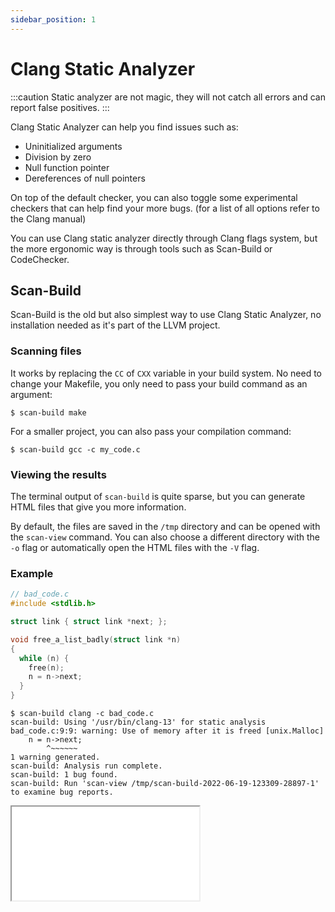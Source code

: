 ```yaml
---
sidebar_position: 1
---
```


# Clang Static Analyzer

:::caution
Static analyzer are not magic, they will not catch all errors and can report false positives.
:::

Clang Static Analyzer can help you find issues such as:
- Uninitialized arguments
- Division by zero
- Null function pointer
- Dereferences of null pointers

On top of the default checker, you can also toggle some experimental checkers that can help find your more bugs. (for a list of all options refer to the Clang manual)

You can use Clang static analyzer directly through Clang flags system, but the more ergonomic way is through tools such as Scan-Build or CodeChecker.

## Scan-Build

Scan-Build is the old but also simplest way to use Clang Static Analyzer, no installation needed as it's part of the LLVM project.


### Scanning files

It works by replacing the `CC` of `CXX` variable in your build system. No need to change your Makefile, you only need to pass your build command as an argument:

```shell
$ scan-build make
```

For a smaller project, you can also pass your compilation command:

```shell
$ scan-build gcc -c my_code.c
 ```

### Viewing the results

The terminal output of `scan-build` is quite sparse, but you can generate HTML files that give you more information. 

By default, the files are saved in the `/tmp` directory and can be opened with the `scan-view` command. You can also choose a different directory with the `-o` flag or automatically open the HTML files with the `-V` flag.

### Example

```c
// bad_code.c
#include <stdlib.h>

struct link { struct link *next; };

void free_a_list_badly(struct link *n)
{
  while (n) {
    free(n);
    n = n->next;
  }
}
```

```shell
$ scan-build clang -c bad_code.c
scan-build: Using '/usr/bin/clang-13' for static analysis
bad_code.c:9:9: warning: Use of memory after it is freed [unix.Malloc]
    n = n->next;
        ^~~~~~~
1 warning generated.
scan-build: Analysis run complete.
scan-build: 1 bug found.
scan-build: Run 'scan-view /tmp/scan-build-2022-06-19-123309-28897-1' to examine bug reports.
```
<iframe style={{width: '100%', height: '595px'}} src="/reports/scan-build.html" />


## CodeChecker

CodeChecker is the more modern way to interact with Clang Static Analyzer. It has more features, a better interface and can even work with multiple languages (such as Java, Python, JS).

It’s a very complex tool, so we will only cover the basis. For more information, you can read their [documentation](https://codechecker.readthedocs.io).

### Instalation

On 42's macOS, the easiest way to install CodeChecker is through pip:

```shell
$ pip3 install --user codechecker
```

It can also be built from source: https://codechecker.readthedocs.io/en/latest/install_macosx/

### Compilation database

Before being able to use CodeChecker you need to create a compilation database. It’s a JSON file that lists all the required commands to build your project.

Build tools like CMake can auto-generate it, but for Makefiles you will need an extra utility.

Even though CodeChecker can build it on its own with the following command:

```shell
$ CodeChecker log --build "make" --output ./compile_commands.json
```

It can output inaccurate results, so I recommend using [Bear](https://github.com/rizsotto/Bear), that can be installed with [Homebrew](https://brew.sh) and is very easy to use.

```shell
$ brew install bear
$ bear -- make
```

### Analyze

CodeChecker offers a lot of customization regarding the analyses available. We won’t go in details into them here but they have a very detailed [documentation](https://codechecker.readthedocs.io) if you are interested.

Once your compilation database is ready, and every time you want to check your code, you will have to analyze it.

```shell
$ CodeChecker analyze --ctu ./compile_commands.json --output ./reports
```
#### Cross Translation Unit Analysis

The `--ctu` flag enable Cross Translation Unit (CTU) Analysis, which is not available with Scan-Build.

In simple terms, it will allow error checking for code that is not written in the same file.

For example, without CTU, it would not catch the division by zero in the following example:
```c
// foo.c
int bar();

int foo() {
  return 3 / bar();
}
```

```c
// bar.c
int bar() {
  return 0;
}
```

### Parse

Now that your code has been analyzed, you can output the results into different format. By default it will print in your terminal.

```shell
$ CodeChecker parse ./reports
Found no defects in foo.c
Found no defects in ctu.c
[HIGH] /home/seb/tmp/ex/ctu.c:5:12: Division by zero [core.DivideZero]
  return 3 / foo();
           ^

Found 1 defect(s) in ctu.c


----==== Severity Statistics ====----
----------------------------
Severity | Number of reports
----------------------------
HIGH     |                 1
----------------------------
----=================----

----==== Checker Statistics ====----
----------------------------------------------
Checker name    | Severity | Number of reports
----------------------------------------------
core.DivideZero | HIGH     |                 1
----------------------------------------------
----=================----

----==== File Statistics ====----
-----------------------------
File name | Number of reports
-----------------------------
ctu.c     |                 1
-----------------------------
----=================----

----======== Summary ========----
---------------------------------------------
Number of processed analyzer result files | 4
Number of analyzer reports                | 1
---------------------------------------------
----=================----
```

You can also make it create HTML files for better readability.

```shell
$ CodeChecker parse --export html --output ./reports_html ./reports
```

<iframe style={{width: '100%', height: '595px'}} src="/reports/codechecker/index.html" />

Other output formats are available, as well as the possibility to save the reports in DB but we will not cover them here.

### Visual Studio Code

CodeChecker also has an extension for Visual Studio Code, it will automatically scan the file you are editing and highlight the error it founds.

The detailed reports are shown in the sidebar.

https://marketplace.visualstudio.com/items?itemName=codechecker.vscode-codechecker

![img](https://github.com/Ericsson/CodeCheckerVSCodePlugin/raw/HEAD/media/codechecker-splash.png)

## Resources

- https://clang.llvm.org/docs/ClangStaticAnalyzer.html
- https://clang-analyzer.llvm.org
- https://clang-analyzer.llvm.org/scan-build.html
